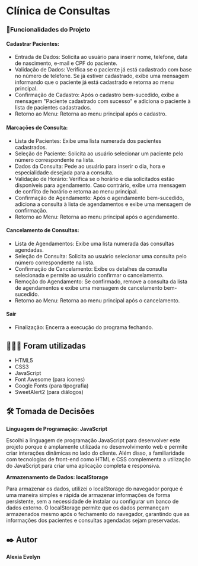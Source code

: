 # Clínica de Consultas

### 📝Funcionalidades do Projeto

#### Cadastrar Pacientes:
- Entrada de Dados: Solicita ao usuário para inserir nome, telefone, data de nascimento, e-mail e CPF do paciente.
- Validação de Dados: Verifica se o paciente já está cadastrado com base no número de telefone. Se já estiver cadastrado, exibe uma mensagem informando que o paciente já está cadastrado e retorna ao menu principal.
- Confirmação de Cadastro: Após o cadastro bem-sucedido, exibe a mensagem "Paciente cadastrado com sucesso" e adiciona o paciente à lista de pacientes cadastrados.
- Retorno ao Menu: Retorna ao menu principal após o cadastro.

#### Marcações de Consulta:
- Lista de Pacientes: Exibe uma lista numerada dos pacientes cadastrados.
- Seleção de Paciente: Solicita ao usuário selecionar um paciente pelo número correspondente na lista.
- Dados da Consulta: Pede ao usuário para inserir o dia, hora e especialidade desejada para a consulta.
- Validação de Horário: Verifica se o horário e dia solicitados estão disponíveis para agendamento. Caso contrário, exibe uma mensagem de conflito de horário e retorna ao menu principal.
- Confirmação de Agendamento: Após o agendamento bem-sucedido, adiciona a consulta à lista de agendamentos e exibe uma mensagem de confirmação.
- Retorno ao Menu: Retorna ao menu principal após o agendamento.

#### Cancelamento de Consultas:
- Lista de Agendamentos: Exibe uma lista numerada das consultas agendadas.
- Seleção de Consulta: Solicita ao usuário selecionar uma consulta pelo número correspondente na lista.
- Confirmação de Cancelamento: Exibe os detalhes da consulta selecionada e permite ao usuário confirmar o cancelamento.
- Remoção do Agendamento: Se confirmado, remove a consulta da lista de agendamentos e exibe uma mensagem de cancelamento bem-sucedido.
- Retorno ao Menu: Retorna ao menu principal após o cancelamento.
#### Sair
- Finalização: Encerra a execução do programa fechando.

## 👨🏽‍💻 Foram utilizadas

- HTML5
- CSS3
- JavaScript
- Font Awesome (para ícones)
- Google Fonts (para tipografia)
- SweetAlert2 (para diálogos)

## 🛠️ Tomada de Decisões

**Linguagem de Programação: JavaScript**

Escolhi a linguagem de programação JavaScript para desenvolver este projeto porque é amplamente utilizada no desenvolvimento web e permite criar interações dinâmicas no lado do cliente. Além disso, a familiaridade com tecnologias de front-end como HTML e CSS complementa a utilização do JavaScript para criar uma aplicação completa e responsiva.

**Armazenamento de Dados: localStorage**

Para armazenar os dados, utilizei o localStorage do navegador porque é uma maneira simples e rápida de armazenar informações de forma persistente, sem a necessidade de instalar ou configurar um banco de dados externo. O localStorage permite que os dados permaneçam armazenados mesmo após o fechamento do navegador, garantindo que as informações dos pacientes e consultas agendadas sejam preservadas.

## ✒️ Autor

**Alexia Evelyn**







